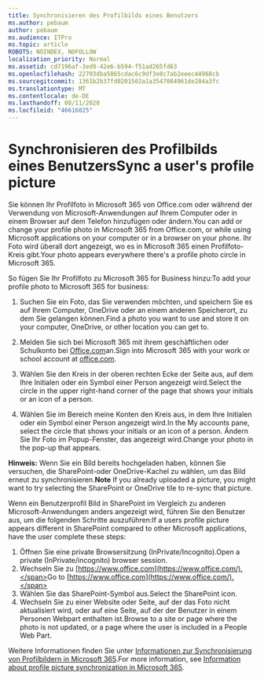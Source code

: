 ```yaml
---
title: Synchronisieren des Profilbilds eines Benutzers
ms.author: pebaum
author: pebaum
ms.audience: ITPro
ms.topic: article
ROBOTS: NOINDEX, NOFOLLOW
localization_priority: Normal
ms.assetid: cd7196af-3ed9-42e6-b594-f51ad265fd63
ms.openlocfilehash: 22703dba5865cdac6c9df3e8c7ab2eeec44968cb
ms.sourcegitcommit: 1361b2b37fd0201502a1a3547084961de284a3fc
ms.translationtype: MT
ms.contentlocale: de-DE
ms.lasthandoff: 08/11/2020
ms.locfileid: "46616825"
---
```

# <a name="sync-a-users-profile-picture"></a><span data-ttu-id="91403-102">Synchronisieren des Profilbilds eines Benutzers</span><span class="sxs-lookup"><span data-stu-id="91403-102">Sync a user's profile picture</span></span>

<span data-ttu-id="91403-103">Sie können Ihr Profilfoto in Microsoft 365 von Office.com oder während der Verwendung von Microsoft-Anwendungen auf Ihrem Computer oder in einem Browser auf dem Telefon hinzufügen oder ändern.</span><span class="sxs-lookup"><span data-stu-id="91403-103">You can add or change your profile photo in Microsoft 365 from Office.com, or while using Microsoft applications on your computer or in a browser on your phone.</span></span> <span data-ttu-id="91403-104">Ihr Foto wird überall dort angezeigt, wo es in Microsoft 365 einen Profilfoto-Kreis gibt.</span><span class="sxs-lookup"><span data-stu-id="91403-104">Your photo appears everywhere there's a profile photo circle in Microsoft 365.</span></span>

<span data-ttu-id="91403-105">So fügen Sie Ihr Profilfoto zu Microsoft 365 for Business hinzu:</span><span class="sxs-lookup"><span data-stu-id="91403-105">To add your profile photo to Microsoft 365 for business:</span></span>

1. <span data-ttu-id="91403-106">Suchen Sie ein Foto, das Sie verwenden möchten, und speichern Sie es auf Ihrem Computer, OneDrive oder an einem anderen Speicherort, zu dem Sie gelangen können.</span><span class="sxs-lookup"><span data-stu-id="91403-106">Find a photo you want to use and store it on your computer, OneDrive, or other location you can get to.</span></span>

2. <span data-ttu-id="91403-107">Melden Sie sich bei Microsoft 365 mit ihrem geschäftlichen oder Schulkonto bei [Office.com](https://www.office.com)an.</span><span class="sxs-lookup"><span data-stu-id="91403-107">Sign into Microsoft 365 with your work or school account at [office.com](https://www.office.com).</span></span>

3. <span data-ttu-id="91403-108">Wählen Sie den Kreis in der oberen rechten Ecke der Seite aus, auf dem Ihre Initialen oder ein Symbol einer Person angezeigt wird.</span><span class="sxs-lookup"><span data-stu-id="91403-108">Select the circle in the upper right-hand corner of the page that shows your initials or an icon of a person.</span></span>

4. <span data-ttu-id="91403-109">Wählen Sie im Bereich meine Konten den Kreis aus, in dem Ihre Initialen oder ein Symbol einer Person angezeigt wird.</span><span class="sxs-lookup"><span data-stu-id="91403-109">In the My accounts pane, select the circle that shows your initials or an icon of a person.</span></span> <span data-ttu-id="91403-110">Ändern Sie Ihr Foto im Popup-Fenster, das angezeigt wird.</span><span class="sxs-lookup"><span data-stu-id="91403-110">Change your photo in the pop-up that appears.</span></span>

<span data-ttu-id="91403-111">**Hinweis:** Wenn Sie ein Bild bereits hochgeladen haben, können Sie versuchen, die SharePoint-oder OneDrive-Kachel zu wählen, um das Bild erneut zu synchronisieren.</span><span class="sxs-lookup"><span data-stu-id="91403-111">**Note** If you already uploaded a picture, you might want to try selecting the SharePoint or OneDrive tile to re-sync that picture.</span></span>

<span data-ttu-id="91403-112">Wenn ein Benutzerprofil Bild in SharePoint im Vergleich zu anderen Microsoft-Anwendungen anders angezeigt wird, führen Sie den Benutzer aus, um die folgenden Schritte auszuführen:</span><span class="sxs-lookup"><span data-stu-id="91403-112">If a users profile picture appears different in SharePoint compared to other Microsoft applications, have the user complete these steps:</span></span>

1. <span data-ttu-id="91403-113">Öffnen Sie eine private Browsersitzung (InPrivate/Incognito).</span><span class="sxs-lookup"><span data-stu-id="91403-113">Open a private (InPrivate/incognito) browser session.</span></span>
2. <span data-ttu-id="91403-114">Wechseln Sie zu [https://www.office.com](https://www.office.com/).</span><span class="sxs-lookup"><span data-stu-id="91403-114">Go to [https://www.office.com](https://www.office.com/).</span></span>
3. <span data-ttu-id="91403-115">Wählen Sie das SharePoint-Symbol aus.</span><span class="sxs-lookup"><span data-stu-id="91403-115">Select the SharePoint icon.</span></span>
4. <span data-ttu-id="91403-116">Wechseln Sie zu einer Website oder Seite, auf der das Foto nicht aktualisiert wird, oder auf eine Seite, auf der der Benutzer in einem Personen Webpart enthalten ist.</span><span class="sxs-lookup"><span data-stu-id="91403-116">Browse to a site or page where the photo is not updated, or a page where the user is included in a People Web Part.</span></span>

<span data-ttu-id="91403-117">Weitere Informationen finden Sie unter [Informationen zur Synchronisierung von Profilbildern in Microsoft 365](https://support.office.com/article/information-about-profile-picture-synchronization-in-office-365-20594d76-d054-4af4-a660-401133e3d48a).</span><span class="sxs-lookup"><span data-stu-id="91403-117">For more information, see [Information about profile picture synchronization in Microsoft 365](https://support.office.com/article/information-about-profile-picture-synchronization-in-office-365-20594d76-d054-4af4-a660-401133e3d48a).</span></span>

